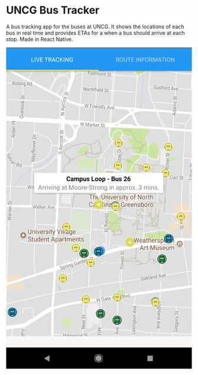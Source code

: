 # UNCG Bus Tracker

A bus tracking app for the buses at UNCG. It shows the locations
of each bus in real time and provides ETAs for a when a bus should
arrive at each stop. Made in React Native.

![screenshot](images/screenshots/main.png)

